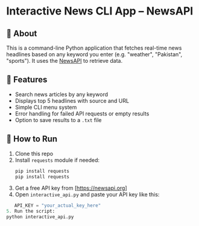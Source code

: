 # Interactive News CLI App – NewsAPI

## 📌 About
This is a command-line Python application that fetches real-time news headlines based on any keyword you enter (e.g. "weather", "Pakistan", "sports"). It uses the [NewsAPI](https://newsapi.org/) to retrieve data.

## 🔧 Features
- Search news articles by any keyword
- Displays top 5 headlines with source and URL
- Simple CLI menu system
- Error handling for failed API requests or empty results
- Option to save results to a `.txt` file

## 🚀 How to Run
1. Clone this repo
2. Install `requests` module if needed:
   ```bash
   pip install requests
   pip install requests
4. Get a free API key from  [https://newsapi.org]
5. Open `interactive_api.py` and paste your API key like this:
```python
   API_KEY = "your_actual_key_here"
5. Run the script:
python interactive_api.py